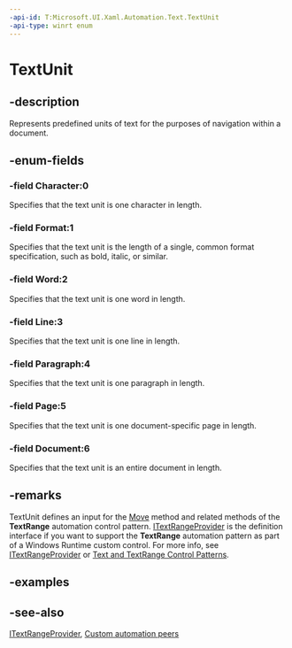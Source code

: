 ```yaml
---
-api-id: T:Microsoft.UI.Xaml.Automation.Text.TextUnit
-api-type: winrt enum
---
```


<!-- Enumeration syntax
public enum Windows.UI.Xaml.Automation.Text.TextUnit : int
-->

# TextUnit

## -description
Represents predefined units of text for the purposes of navigation within a document.

## -enum-fields
### -field Character:0
Specifies that the text unit is one character in length.

### -field Format:1
Specifies that the text unit is the length of a single, common format specification, such as bold, italic, or similar.

### -field Word:2
Specifies that the text unit is one word in length.

### -field Line:3
Specifies that the text unit is one line in length.

### -field Paragraph:4
Specifies that the text unit is one paragraph in length.

### -field Page:5
Specifies that the text unit is one document-specific page in length.

### -field Document:6
Specifies that the text unit is an entire document in length.


## -remarks
TextUnit defines an input for the [Move](/uwp/api/windows.ui.text.itextrange.move(windows.ui.text.textrangeunit,system.int32)) method and related methods of the **TextRange** automation control pattern. [ITextRangeProvider](../microsoft.ui.xaml.automation.provider/itextrangeprovider.md) is the definition interface if you want to support the **TextRange** automation pattern as part of a Windows Runtime custom control. For more info, see [ITextRangeProvider](../microsoft.ui.xaml.automation.provider/itextrangeprovider.md) or [Text and TextRange Control Patterns](/windows/desktop/WinAuto/uiauto-implementingtextandtextrange).

## -examples

## -see-also
[ITextRangeProvider](../microsoft.ui.xaml.automation.provider/itextrangeprovider.md), [Custom automation peers](/windows/uwp/accessibility/custom-automation-peers)
